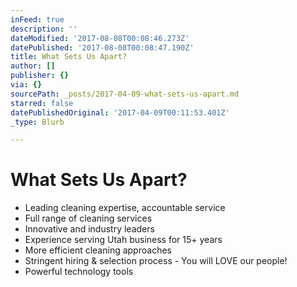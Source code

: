 ```yaml
---
inFeed: true
description: ''
dateModified: '2017-08-08T00:08:46.273Z'
datePublished: '2017-08-08T00:08:47.190Z'
title: What Sets Us Apart?
author: []
publisher: {}
via: {}
sourcePath: _posts/2017-04-09-what-sets-us-apart.md
starred: false
datePublishedOriginal: '2017-04-09T00:11:53.401Z'
_type: Blurb

---
```

# What Sets Us Apart?

* Leading cleaning expertise, accountable service
* Full range of cleaning services
* Innovative and industry leaders
* Experience serving Utah business for 15+ years
* More efficient cleaning approaches
* Stringent hiring & selection process - You will LOVE our people!
* Powerful technology tools